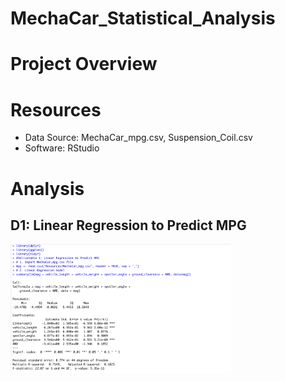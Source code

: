 # MechaCar_Statistical_Analysis

# Project Overview

# Resources
- Data Source: MechaCar_mpg.csv, Suspension_Coil.csv
- Software: RStudio

# Analysis
## D1: Linear Regression to Predict MPG
<img src="/Resources/img1.png" width="70%" height="70%">
